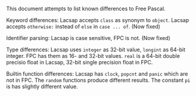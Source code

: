 This document attempts to list known differences to Free Pascal.

Keyword differences:
     Lacsap accepts `class` as synonym to `object`. 
     Lacsap accepts `otherwise:` instead of `else` in `case ... of`. (Now fixed)

Identifier parsing:
     Lacsap is case sensitive, FPC is not. (Now fixed)

Type differences:
     Lacsap uses `integer` as 32-bit value, `longint` as 64-bit
     integer. FPC has them as 16- and 32-bit values.
     `real` is a 64-bit double precisio float in Lacsap, 32-bit single
     precision float in FPC.


Builtin function differences:
     Lacsap has `clock`, `popcnt` and `panic` which are not in FPC.
     The `random` functions produce different results.
     The constant `pi` is has slightly different value.
